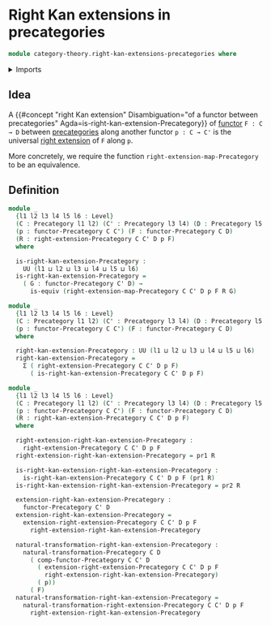 # Right Kan extensions in precategories

```agda
module category-theory.right-kan-extensions-precategories where
```

<details><summary>Imports</summary>

```agda
open import category-theory.functors-precategories
open import category-theory.natural-transformations-functors-precategories
open import category-theory.precategories
open import category-theory.right-extensions-precategories

open import foundation.dependent-pair-types
open import foundation.equivalences
open import foundation.identity-types
open import foundation.universe-levels
```

</details>

## Idea

A
{{#concept "right Kan extension" Disambiguation="of a functor between precategories" Agda=is-right-kan-extension-Precategory}}
of [functor](category-theory.functors-precategories.md) `F : C → D` between
[precategories](category-theory.precategories.md) along another functor
`p : C → C'` is the universal
[right extension](category-theory.right-extensions-precategories.md) of `F`
along `p`.

More concretely, we require the function `right-extension-map-Precategory` to be
an equivalence.

## Definition

```agda
module _
  {l1 l2 l3 l4 l5 l6 : Level}
  (C : Precategory l1 l2) (C' : Precategory l3 l4) (D : Precategory l5 l6)
  (p : functor-Precategory C C') (F : functor-Precategory C D)
  (R : right-extension-Precategory C C' D p F)
  where

  is-right-kan-extension-Precategory :
    UU (l1 ⊔ l2 ⊔ l3 ⊔ l4 ⊔ l5 ⊔ l6)
  is-right-kan-extension-Precategory =
    ( G : functor-Precategory C' D) →
      is-equiv (right-extension-map-Precategory C C' D p F R G)

module _
  {l1 l2 l3 l4 l5 l6 : Level}
  (C : Precategory l1 l2) (C' : Precategory l3 l4) (D : Precategory l5 l6)
  (p : functor-Precategory C C') (F : functor-Precategory C D)
  where

  right-kan-extension-Precategory : UU (l1 ⊔ l2 ⊔ l3 ⊔ l4 ⊔ l5 ⊔ l6)
  right-kan-extension-Precategory =
    Σ ( right-extension-Precategory C C' D p F)
      ( is-right-kan-extension-Precategory C C' D p F)

module _
  {l1 l2 l3 l4 l5 l6 : Level}
  (C : Precategory l1 l2) (C' : Precategory l3 l4) (D : Precategory l5 l6)
  (p : functor-Precategory C C') (F : functor-Precategory C D)
  (R : right-kan-extension-Precategory C C' D p F)
  where

  right-extension-right-kan-extension-Precategory :
    right-extension-Precategory C C' D p F
  right-extension-right-kan-extension-Precategory = pr1 R

  is-right-kan-extension-right-kan-extension-Precategory :
    is-right-kan-extension-Precategory C C' D p F (pr1 R)
  is-right-kan-extension-right-kan-extension-Precategory = pr2 R

  extension-right-kan-extension-Precategory :
    functor-Precategory C' D
  extension-right-kan-extension-Precategory =
    extension-right-extension-Precategory C C' D p F
      right-extension-right-kan-extension-Precategory

  natural-transformation-right-kan-extension-Precategory :
    natural-transformation-Precategory C D
      ( comp-functor-Precategory C C' D
        ( extension-right-extension-Precategory C C' D p F
          right-extension-right-kan-extension-Precategory)
        ( p))
      ( F)
  natural-transformation-right-kan-extension-Precategory =
    natural-transformation-right-extension-Precategory C C' D p F
      right-extension-right-kan-extension-Precategory
```

